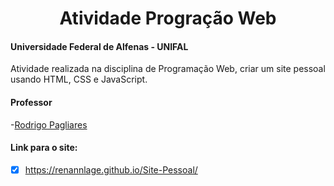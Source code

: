 <div align="center">
<h1> Atividade Progração Web </h1>
</div>

#### Universidade Federal de Alfenas - UNIFAL
Atividade realizada na disciplina de Programação Web, criar um site pessoal usando HTML, CSS e JavaScript.

#### Professor
-[Rodrigo Pagliares](https://github.com/pagliares)

#### Link para o site:
 - [x] https://renannlage.github.io/Site-Pessoal/

